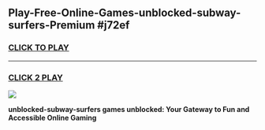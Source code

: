
## Play-Free-Online-Games-unblocked-subway-surfers-Premium #j72ef
<h3>
<a href="https://premium.freeplayer.one?title=unblocked-subway-surfers&ref=8M">CLICK TO PLAY</a></h3>
<hr>

<h3>
<a href="https://premium.freeplayer.one?title=unblocked-subway-surfers&ref=8M">CLICK 2 PLAY</a>
  
</h3>

<a href="https://premium.freeplayer.one?title=unblocked-subway-surfers&ref=8M"><img src="https://clearcache.store/games.png"></a>


**unblocked-subway-surfers games unblocked: Your Gateway to Fun and Accessible Online Gaming**
